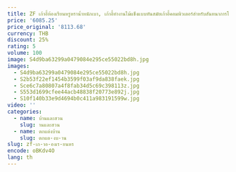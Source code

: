 ```yaml
---
title: ZF เก้าอี้ห้องเรียนหรูหราน้ำหนักเบา, เก้าอี้ทำงานไม้แข็งแบบทันสมัยเก้าอี้คอมพิวเตอร์สำหรับสันทนาการโรงแรมใส่สบาย
price: '6085.25'
price_original: '8113.68'
currency: THB
discount: 25%
rating: 5
volume: 100
image: S4d9ba63299a0479084e295ce55022bd8h.jpg
images:
  - S4d9ba63299a0479084e295ce55022bd8h.jpg
  - S2b53f22ef1454b3599f03af9da838faek.jpg
  - Sce6c7a80807a4f8fab34d5c69c398113z.jpg
  - S553d1699cfee44acb48838f20773e892j.jpg
  - S10f140b33e9d4694b0c411a983191599w.jpg
video: ''
categories:
  - name: บ้านและสวน
    slug: านและสวน
  - name: ตกแต่งบ้าน
    slug: ตกแต-งบ-าน
slug: zf-เก-าอ-องเร-ยนหร
encode: oBKdv4O
lang: th
---
```

  